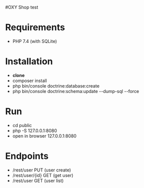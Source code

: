 #OXY Shop test 

# Requirements
* PHP 7.4 (with SQLite)

# Installation 
* **clone**
* composer install
* php bin/console doctrine:database:create
* php bin/console doctrine:schema:update --dump-sql --force

# Run
* cd public
* php -S 127.0.0.1:8080
* open in browser 127.0.0.1:8080

# Endpoints
* /rest/user PUT (user create)
* /rest/user/{id} GET (get user)
* /rest/user GET (user list)